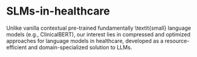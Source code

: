 # SLMs-in-healthcare
Unlike vanilla contextual pre-trained fundamentally \textit{small} language models (e.g., ClinicalBERT), our interest lies in compressed and optimized approaches for language models in healthcare, developed as a resource-efficient and domain-specialized solution to LLMs.

